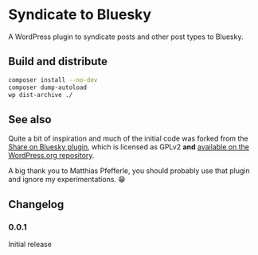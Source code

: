 # Syndicate to Bluesky

A WordPress plugin to syndicate posts and other post types to Bluesky.

## Build and distribute

```bash
composer install --no-dev
composer dump-autoload
wp dist-archive ./
```

## See also

Quite a bit of inspiration and much of the initial code was forked from the [Share on Bluesky plugin](https://github.com/pfefferle/wordpress-share-on-bluesky), which is licensed as GPLv2 **and** [available on the WordPress.org repository](https://wordpress.org/plugins/share-on-bluesky/).

A big thank you to Matthias Pfefferle, you should probably use that plugin and ignore my experimentations. 😁

## Changelog

### 0.0.1

Initial release
